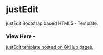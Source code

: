 # justEdit

justEdit Bootstrap based HTML5 - Template.

### View Here - 

[justEdit template hosted on GitHub pages.](http://nicekamrul.github.io/justEdit/ "View Here")

